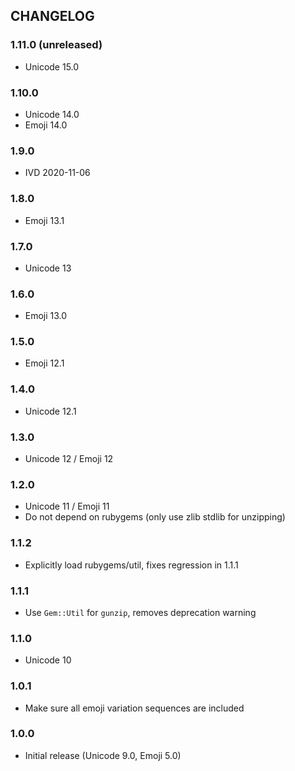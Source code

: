 ## CHANGELOG

### 1.11.0 (unreleased)

- Unicode 15.0

### 1.10.0

- Unicode 14.0
- Emoji 14.0

### 1.9.0

* IVD 2020-11-06

### 1.8.0

* Emoji 13.1

### 1.7.0

- Unicode 13

### 1.6.0

* Emoji 13.0

### 1.5.0

* Emoji 12.1

### 1.4.0

* Unicode 12.1

### 1.3.0

* Unicode 12 / Emoji 12

### 1.2.0

* Unicode 11 / Emoji 11
* Do not depend on rubygems (only use zlib stdlib for unzipping)

### 1.1.2

* Explicitly load rubygems/util, fixes regression in 1.1.1

### 1.1.1

* Use `Gem::Util` for `gunzip`, removes deprecation warning

### 1.1.0

* Unicode 10

### 1.0.1

* Make sure all emoji variation sequences are included

### 1.0.0

* Initial release (Unicode 9.0, Emoji 5.0)


